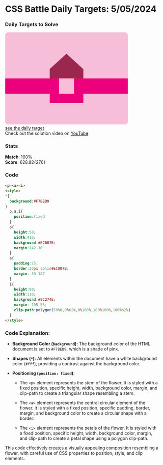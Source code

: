 # CSS Battle Daily Targets: 5/05/2024

### Daily Targets to Solve

![picture of daily target](./images/05.png)  
[see the daily target](https://cssbattle.dev/play/gdDH5DSU9viQU5PFhVNy)  
Check out the solution video on [YouTube](https://www.youtube.com/watch?v=JGugLq4I-woE)

### Stats

**Match**: 100%  
**Score**: 628.82{276}

### Code

```html
<p><a><i>
<style>
*{
  background:#F7BED9
}
  p,a,i{
    position:fixed
  }
  p{
    height:50;
    width:410;
    background:#EC007B;
    margin:142-10
  }
  a{
    padding:25;
    border:30px solid#EC007B;
    margin:-30 147
  }
  i{
    height:80;
    width:110;
    background:#9C274E;
    margin:-105-55;
    clip-path:polygon(50%0,0%62%,0%100%,100%100%,100%62%)
  }
</style>
```

### Code Explanation:

- **Background Color (`background`):** The background color of the HTML document is set to `#F7BED9`, which is a shade of pink.

- **Shapes (`*`):** All elements within the document have a white background color (`#fff`), providing a contrast against the background color.

- **Positioning (`position: fixed`):** 
  - The `<p>` element represents the stem of the flower. It is styled with a fixed position, specific height, width, background color, margin, and clip-path to create a triangular shape resembling a stem.

  - The `<a>` element represents the central circular element of the flower. It is styled with a fixed position, specific padding, border, margin, and background color to create a circular shape with a border.

  - The `<i>` element represents the petals of the flower. It is styled with a fixed position, specific height, width, background color, margin, and clip-path to create a petal shape using a polygon clip-path.

This code effectively creates a visually appealing composition resembling a flower, with careful use of CSS properties to position, style, and clip elements.